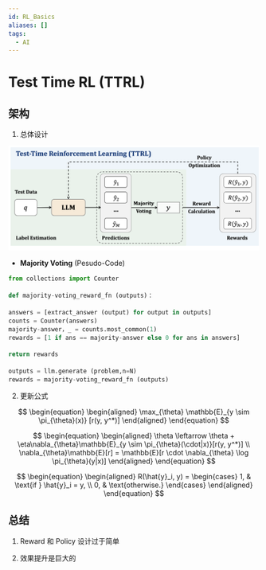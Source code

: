 ```yaml
---
id: RL_Basics
aliases: []
tags:
  - AI
---
```


# Test Time RL (TTRL)

## 架构

1. 总体设计

![](./imgs/TTRL-Arch.png)

- **Majority Voting** (Pesudo-Code)

```py
from collections import Counter

def majority-voting_reward_fn (outputs)：

answers = [extract_answer (output) for output in outputs]
counts = Counter(answers)
majority-answer，_ = counts.most_common(1)
rewards = [1 if ans == majority-answer else 0 for ans in answers]

return rewards

outputs = llm.generate (problem,n=N)
rewards = majority-voting_reward_fn (outputs)
```

2. 更新公式

$$
\begin{equation}
\begin{aligned}
\max_{\theta} \mathbb{E}_{y \sim \pi_{\theta}(x)} [r(y, y^*)]
\end{aligned}
\end{equation}
$$

$$
\begin{equation}
\begin{aligned}
\theta \leftarrow \theta + \eta\nabla_{\theta}\mathbb{E}_{y \sim \pi_{\theta}(\cdot|x)}[r(y, y^*)] \\
\nabla_{\theta}\mathbb{E}[r] = \mathbb{E}[r \cdot \nabla_{\theta} \log \pi_{\theta}(y|x)]
\end{aligned}
\end{equation}
$$

$$
\begin{equation}
\begin{aligned}
R(\hat{y}_i, y) = 
\begin{cases} 
1, & \text{if } \hat{y}_i = y, \\
0, & \text{otherwise.} 
\end{cases}
\end{aligned}
\end{equation}
$$

## 总结

1. Reward 和 Policy 设计过于简单

2. 效果提升是巨大的

